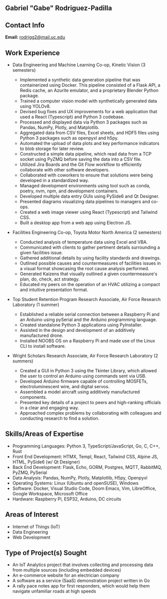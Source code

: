 ## Gabriel "Gabe" Rodriguez-Padilla

## Contact Info
**Email:** rodrigg2@mail.uc.edu 

## Work Experience
- Data Engineering and Machine Learning Co-op, Kinetic Vision (3 semesters)
  - Implemented a synthetic data generation pipeline that was containerized using Docker. This pipeline consisted of a Flask API, a Redis cache, an Azurite emulator, and a proprietary Blender Python package.
  - Trained a computer vision model with synthetically generated data using YOLOv8.
  - Devised bug fixes and UX improvements for a web application that used a React (Typescript) and Python 3 codebase.
  - Processed and displayed data via Python 3 packages such as Pandas, NumPy, Plotly, and Matplotlib.
  - Aggregated data from CSV files, Excel sheets, and HDF5 files using Python 3 packages such as openpyxl and h5py.
  - Automated the upload of data plots and key performance indicators to blob storage for later review.
  - Constructed a simple data pipeline, which read data from a TCP socket using PyZMQ before saving the data into a CSV file.
  - Utilized Jira Boards and the Git Flow workflow to efficiently collaborate with other software developers.
  - Collaborated with coworkers to ensure that solutions were being developed in a standardized way.
  - Managed development environments using tool such as conda, poetry, nvm, npm, and development containers.
  - Developed multiple data entry GUIs using PySide6 and Qt Designer.
  - Presented diagrams visualizing data pipelines to managers and co-ops.
  - Created a web image viewer using React (Typescript) and Tailwind CSS.
  - Built a desktop app from a web app using Electron JS.

- Facilities Engineering Co-op, Toyota Motor North America (2 semesters)
  - Conducted analysis of temperature data using Excel and VBA.
  - Communicated with clients to gather pertinent details surrounding a given facilities issue.
  - Gathered additional details by using facility standards and drawings.
  - Outlined possible causes and countermeasures of facilities issues in a visual format showcasing the root cause analysis performed.
  - Generated Kaizens that visually outlined a given countermeasure's plan, do, check, act strategy.
  - Educated my peers on the operation of an HVAC utilizing a compact and intuitive presentation format.

- Top Student Retention Program Research Associate, Air Force Research Laboratory (1 summer)
  - Established a reliable serial connection between a Raspberry Pi and an Arduino using pySerial and the Arduino programming language.
  - Created standalone Python 3 applications using PyInstaller.
  - Assisted in the design and development of an additively manufactured drone.
  - Installed NOOBS OS on a Raspberry Pi and made use of the Linux CLI to install software. 

- Wright Scholars Research Associate, Air Force Research Laboratory (2 summers)
  - Created a GUI in Python 3 using the Tkinter Library, which allowed the user to control an Arduino using commands sent via USB.
  - Developed Arduino firmware capable of controlling MOSFETs, electroluminescent wire, and digital servos.
  - Assembled a model aircraft using additively manufactured components.
  - Presented key details of a project to peers and high-ranking officials in a clear and engaging way.
  - Approached complex problems by collaborating with colleagues and conducting research to find a solution.

## Skills/Areas of Expertise
- Programming Languages: Python 3, TypeScript/JavaScript, Go, C, C++, Rust
- Front End Development: HTMX, Templ, React, Tailwind CSS, Alpine JS, HTML, PySide6 (w/ Qt Designer)
- Back End Development: Flask, Echo, GORM, Postgres, MQTT, RabbitMQ, PyZMQ, PySerial
- Data Analysis: Pandas, NumPy, Plotly, Matplotlib, H5py, Openpyxl
- Operating Systems: Linux (Ubuntu and openSUSE), Windows
- Software: Docker, Visual Studio Code, Doom Emacs, Vim, LibreOffice, Google Workspace, Microsoft Office
- Hardware: Raspberry Pi, ESP32, Arduino, DC circuits

## Areas of Interest
- Internet of Things (IoT)
- Data Engineering
- Web Development

## Type of Project(s) Sought
- An IoT Analytics project that involves collecting and processing data from multiple sources (including embedded devices)
- An e-commerce website for an electrician company
- A software as a service (SaaS) demonstration project written in Go
- A rally pace notes app for first responders, which would help them navigate unfamiliar roads at high speeds
